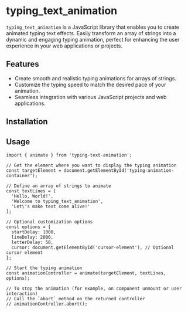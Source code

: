 # typing_text_animation

`typing_text_animation` is a JavaScript library that enables you to create animated typing text effects. Easily transform an array of strings into a dynamic and engaging typing animation, perfect for enhancing the user experience in your web applications or projects.

## Features

- Create smooth and realistic typing animations for arrays of strings.
- Customize the typing speed to match the desired pace of your animation.
- Seamless integration with various JavaScript projects and web applications.

## Installation

## Usage

```
import { animate } from 'typing-text-animation';

// Get the element where you want to display the typing animation
const targetElement = document.getElementById('typing-animation-container');

// Define an array of strings to animate
const textLines = [
  'Hello, World!',
  'Welcome to typing_text_animation',
  'Let\'s make text come alive!'
];

// Optional customization options
const options = {
  startDelay: 1000,
  lineDelay: 2000,
  letterDelay: 50,
  cursor: document.getElementById('cursor-element'), // Optional cursor element
};

// Start the typing animation
const animationController = animate(targetElement, textLines, options);

// To stop the animation (for example, on component unmount or user interaction)
// Call the `abort` method on the returned controller
// animationController.abort();

```
